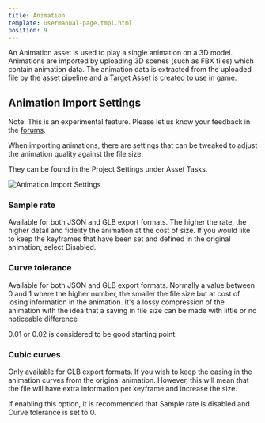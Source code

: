 ```yaml
---
title: Animation
template: usermanual-page.tmpl.html
position: 9
---
```


An Animation asset is used to play a single animation on a 3D model. Animations are imported by uploading 3D scenes (such as FBX files) which contain animation data. The animation data is extracted from the uploaded file by the [asset pipeline][asset_pipeline] and a [Target Asset][target_asset] is created to use in game.

## Animation Import Settings

<div class="alert alert-info">
Note: This is an experimental feature. Please let us know your feedback in the <a href="http://forum.playcanvas.com/" target="_blank">forums</a>.
</div>

When importing animations, there are settings that can be tweaked to adjust the animation quality against the file size.

They can be found in the Project Settings under Asset Tasks.

![Animation Import Settings][animation_import_settings]

### Sample rate

Available for both JSON and GLB export formats. The higher the rate, the higher detail and fidelity the animation at the cost of size. If you would like to keep the keyframes that have been set and defined in the original animation, select Disabled.

### Curve tolerance

Available for both JSON and GLB export formats. Normally a value between 0 and 1 where the higher number, the smaller the file size but at cost of losing information in the animation. It's a lossy compression of the animation with the idea that a saving in file size can be made with little or no noticeable difference

0.01 or 0.02 is considered to be good starting point.

### Cubic curves.

Only available for GLB export formats. If you wish to keep the easing in the animation curves from the original animation. However, this will mean that the file will have extra information per keyframe and increase the size.

If enabling this option, it is recommended that Sample rate is disabled and Curve tolerance is set to 0.

[asset_pipeline]: /user-manual/glossary#asset_pipeline
[target_asset]: /user-manual/glossary#target_asset
[animation_import_settings]: /images/user-manual/assets/animation/animation-import-settings.png

